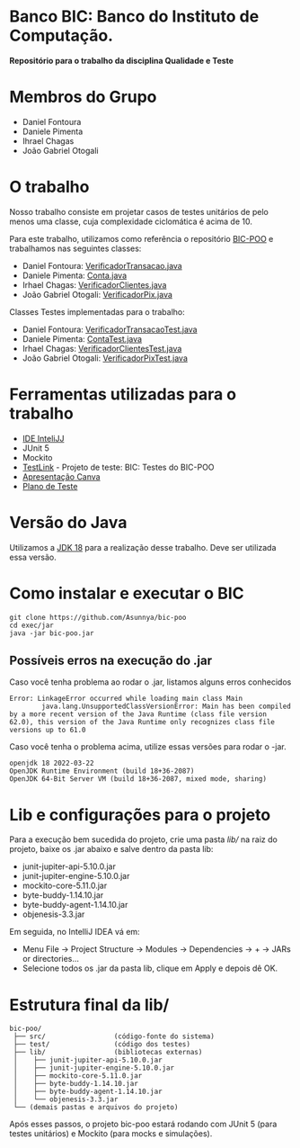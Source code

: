 # Banco BIC: Banco do Instituto de Computação.

**Repositório para o trabalho da disciplina Qualidade e Teste**

# Membros do Grupo
- Daniel Fontoura
- Daniele Pimenta
- Ihrael Chagas
- João Gabriel Otogali

# O trabalho

Nosso trabalho consiste em projetar casos de testes unitários de pelo menos uma classe, cuja complexidade ciclomática é acima de 10. 

Para este trabalho, utilizamos como referência o repositório [BIC-POO](https://github.com/Asunnya/bic-poo) e trabalhamos nas seguintes classes:
- Daniel Fontoura: [VerificadorTransacao.java](banco/src/interfaceUsuario/verificadores/dados/VerificadorTransacao.java) 
- Daniele Pimenta: [Conta.java](banco/src/conta/Conta.java)
- Irhael Chagas: [VerificadorClientes.java](banco/src/interfaceUsuario/verificadores/dados/VerificadorClientes.java) 
- João Gabriel Otogali: [VerificadorPix.java](banco/src/interfaceUsuario/verificadores/dados/VerificadorPix.java) 

Classes Testes implementadas para o trabalho:
- Daniel Fontoura: [VerificadorTransacaoTest.java](banco/test/interfaceUsuario/verificadores/dados/VerificadorTransacaoTest.java)
- Daniele Pimenta: [ContaTest.java](banco/test/src/conta/ContaTest.java)
- Irhael Chagas: [VerificadorClientesTest.java](banco/test/interfaceUsuario/verificadores/dados/VerificadorClientesTest.java)
- João Gabriel Otogali: [VerificadorPixTest.java](banco/test/interfaceUsuario/verificadores/dados/VerificadorPixTest.java)

# Ferramentas utilizadas para o trabalho
- [IDE InteliJJ](https://www.jetbrains.com/idea/)
- JUnit 5
- Mockito
- [TestLink](http://vania.ic.uff.br/testlink/index.php) - Projeto de teste: BIC: Testes do BIC-POO 
- [Apresentação Canva](https://www.canva.com/design/DAEjR5exvtY/OltrLCdcLsvudI5XJOcMng/edit)
- [Plano de Teste](https://github.com/danhvf/bic-poo/blob/main/Relat%C3%B3rio%20de%20Plano%20de%20Testes%20-%20Testlink.pdf)

# Versão do Java 

Utilizamos a [JDK 18](https://jdk.java.net/) para a realização desse trabalho. Deve ser utilizada essa versão.

# Como instalar e executar o BIC
```
git clone https://github.com/Asunnya/bic-poo
cd exec/jar
java -jar bic-poo.jar
```
## Possíveis erros na execução do .jar
Caso você tenha problema ao rodar o .jar, listamos alguns erros conhecidos
```
Error: LinkageError occurred while loading main class Main
        java.lang.UnsupportedClassVersionError: Main has been compiled by a more recent version of the Java Runtime (class file version 62.0), this version of the Java Runtime only recognizes class file versions up to 61.0
```
Caso você tenha o problema acima, utilize essas versões para rodar o -jar.

```
openjdk 18 2022-03-22
OpenJDK Runtime Environment (build 18+36-2087)
OpenJDK 64-Bit Server VM (build 18+36-2087, mixed mode, sharing)
```

# Lib e configurações para o projeto

Para a execução bem sucedida do projeto, crie uma pasta *lib/* na raiz do projeto, baixe os .jar abaixo e salve dentro da pasta lib:
- junit-jupiter-api-5.10.0.jar
- junit-jupiter-engine-5.10.0.jar
- mockito-core-5.11.0.jar
- byte-buddy-1.14.10.jar
- byte-buddy-agent-1.14.10.jar
- objenesis-3.3.jar

Em seguida, no IntelliJ IDEA vá em:
* Menu File → Project Structure → Modules → Dependencies → + → JARs or directories...
* Selecione todos os .jar da pasta lib, clique em Apply e depois dê OK.

# Estrutura final da lib/

```
bic-poo/
 ├── src/                 (código-fonte do sistema)         
 ├── test/                (código dos testes)
 ├── lib/                 (bibliotecas externas)
 │    ├── junit-jupiter-api-5.10.0.jar
 │    ├── junit-jupiter-engine-5.10.0.jar
 │    ├── mockito-core-5.11.0.jar
 │    ├── byte-buddy-1.14.10.jar
 │    ├── byte-buddy-agent-1.14.10.jar
 │    └── objenesis-3.3.jar
 └── (demais pastas e arquivos do projeto)
```

Após esses passos, o projeto bic-poo estará rodando com JUnit 5 (para testes unitários) e Mockito (para mocks e simulações).
